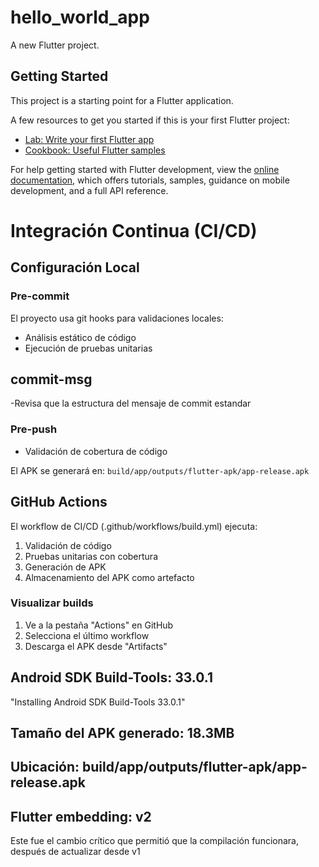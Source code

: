 # hello_world_app

A new Flutter project.

## Getting Started

This project is a starting point for a Flutter application.

A few resources to get you started if this is your first Flutter project:

- [Lab: Write your first Flutter app](https://docs.flutter.dev/get-started/codelab)
- [Cookbook: Useful Flutter samples](https://docs.flutter.dev/cookbook)

For help getting started with Flutter development, view the
[online documentation](https://docs.flutter.dev/), which offers tutorials,
samples, guidance on mobile development, and a full API reference.

# Integración Continua (CI/CD)

## Configuración Local

### Pre-commit
El proyecto usa git hooks para validaciones locales:
- Análisis estático de código
- Ejecución de pruebas unitarias

## commit-msg
-Revisa que la estructura del mensaje de commit estandar

### Pre-push
- Validación de cobertura de código

El APK se generará en: `build/app/outputs/flutter-apk/app-release.apk`

## GitHub Actions

El workflow de CI/CD (.github/workflows/build.yml) ejecuta:
1. Validación de código
2. Pruebas unitarias con cobertura
3. Generación de APK
4. Almacenamiento del APK como artefacto

### Visualizar builds
1. Ve a la pestaña "Actions" en GitHub
2. Selecciona el último workflow
3. Descarga el APK desde "Artifacts"

## Android SDK Build-Tools: 33.0.1
"Installing Android SDK Build-Tools 33.0.1"

## Tamaño del APK generado: 18.3MB

## Ubicación: build/app/outputs/flutter-apk/app-release.apk

## Flutter embedding: v2
Este fue el cambio crítico que permitió que la compilación funcionara, después de actualizar desde v1